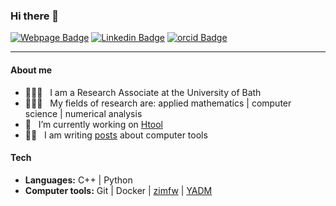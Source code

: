 ### Hi there 👋

[![Webpage Badge](https://img.shields.io/badge/pierremarchand.netlify.app-lightgrey?style=flat-square&logo=google-chrome&logoColor=white)](https://pierremarchand.netlify.app) [![Linkedin Badge](https://img.shields.io/badge/LinkedIn-blue?style=flat-square&logo=linkedin)](https://www.linkedin.com/in/pierremarchand20/) [![orcid Badge](https://img.shields.io/badge/-orcid-green?style=flat-square&logo=orcid&logoColor=white)](https://orcid.org/0000-0002-2522-6837)

---

#### About me

- 👨🏻‍💻 &nbsp; I am a Research Associate at the University of Bath
- 👨🏻‍🔬 &nbsp; My fields of research are: applied mathematics | computer science | numerical analysis
- 🔭 &nbsp; I’m currently working on [Htool](https://github.com/htool-ddm/htool)
- ✍🏻 &nbsp; I am writing [posts](https://pierremarchand.netlify.app/#posts) about computer tools


#### Tech

- **Languages:** C++ | Python
- **Computer tools:** Git | Docker | [zimfw](https://github.com/zimfw/zimfw) | [YADM](https://yadm.io)



<!--![Pierre's github stats](https://github-readme-stats.vercel.app/api?username=PierreMarchand20&show_icons=true&hide_rank=true)
-->

<!--[![Top Langs](https://github-readme-stats.vercel.app/api/top-langs/?username=PierreMarchand20&layout=compact)](https://github.com/anuraghazra/github-readme-stats)
-->
<!--
**PierreMarchand20/PierreMarchand20** is a ✨ _special_ ✨ repository because its `README.md` (this file) appears on your GitHub profile.

Here are some ideas to get you started:

- 🔭 I’m currently working on ...
- 🌱 I’m currently learning ...
- 👯 I’m looking to collaborate on ...
- 🤔 I’m looking for help with ...
- 💬 Ask me about ...
- 📫 How to reach me: ...
- 😄 Pronouns: ...
- ⚡ Fun fact: ...
-->


